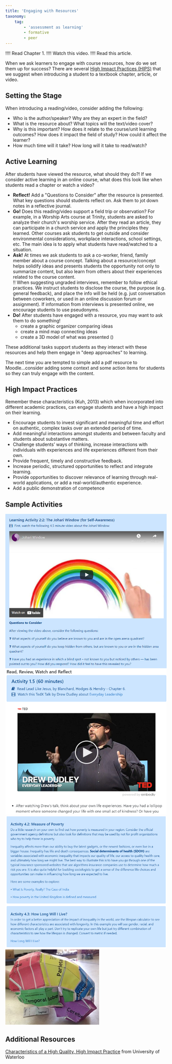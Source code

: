 ```yaml
---
title: 'Engaging with Resources'
taxonomy:
    tag:
        - 'assessment as learning'
        - formative
        - peer
---
```


!!!! Read Chapter 1.
!!!! Watch this video.
!!!! Read this article.

When we ask learners to engage with course resources, how do we set them up for success?  There are several [High Impact Practices (HIPS)](https://uwaterloo.ca/centre-for-teaching-excellence/support/integrative-learning/high-impact-practices-hips-or-engaged-learning-practices) that we suggest when introducing a student to a textbook chapter, article, or video.  

## Setting the Stage
When introducing a reading/video, consider adding the following:
- Who is the author/speaker?  Why are they an expert in the field?
- What is the resource about? What topics will the text/video cover?
- Why is this important?  How does it relate to the course/unit learning outcomes?  How does it impact the field of study?  How could it affect the learner?
- How much time will it take?  How long will it take to read/watch?

## Active Learning
After students have viewed the resource, what should they do?!  If we consider active learning in an online course, what does this look like when students read a chapter or watch a video?  
- **Reflect!** Add a "Questions to Consider" after the resource is presented.  What key questions should students reflect on.  Ask them to jot down notes in a reflective journal.
- **Go!** Does this reading/video support a field trip or observation?  For example, in a Worship Arts course at Trinity, students are asked to analyze their church's worship service. After they read an article, they can participate in a church service and apply the principles they learned.  Other courses ask students to get outside and consider environmental considerations, workplace interactions, school settings, etc.  The main idea is to apply what students have read/watched to a situation.
- **Ask!** At times we ask students to ask a co-worker, friend, family member about a course concept.  Talking about a resource/concept helps solidify ideas and presents students the opportunity not only to summarize content, but also learn from others about their experiences related to the course content.  
!! When suggesting ungraded interviews, remember to follow ethical practices. We instruct students to disclose the course, the purpose (e.g. general feedback), and place the info will be held (e.g. just conversation between coworkers, or used in an online discussion forum or assignment). If information from interviews is presented online, we encourage students to use pseudonyms.   
- **Do!** After students have engaged with a resource, you may want to ask them to do something!
  - create a graphic organizer comparing ideas
  - create a mind map connecting ideas
  - create a 3D model of what was presented ()

These additional tasks support students as they interact with these resources and help them engage in "deep approaches" to learning.

The next time you are tempted to simple add a pdf resource to Moodle...consider adding some context and some action items for students so they can truly engage with the content.

## High Impact Practices
Remember these characteristics (Kuh, 2013) which when incorporated into different academic practices, can engage students and have a high impact on their learning.

- Encourage students to invest significant and meaningful  time and effort on authentic, complex tasks over an extended period of time.  
- Add meaningful interactions amongst students and between faculty and students about substantive matters.
- Challenge students’ ways of thinking, increase interactions with individuals with experiences and life experiences different from their own.
- Provide frequent, timely and constructive feedback.
- Increase periodic, structured opportunities to reflect and integrate learning.
- Provide opportunities to discover relevance of learning through real-world applications, or add a real-world/authentic experience.
- Add a public demonstration of competence

## Sample Activities

![](PSYC-340-video-questions.png)
![](TED-talkDD.png)
![](poverty-activity.png)
![](brain.jpg)


## Additional Resources
[Characteristics of a High Quality, High Impact Practice](https://uwaterloo.ca/centre-for-teaching-excellence/support/integrative-learning/high-impact-practices-hips-or-engaged-learning-practices) from University of Waterloo
